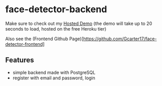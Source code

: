 # face-detector-backend

Make sure to check out my [Hosted Demo](https://carter-face-detector-app.herokuapp.com/) (the demo will take up to 20 seconds to load, hosted on the free Heroku tier)

Also see the (Frontend Github Page)[https://github.com/Gcarter17/face-detector-frontend]

## Features
* simple backend made with PostgreSQL
* register with email and password, login
